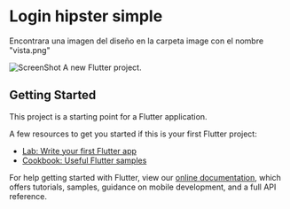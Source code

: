 # Login hipster simple
Encontrara una imagen del diseño en la carpeta image con el nombre "vista.png"

![ScreenShot](https://raw.github.com/Gamas-G/Login_FlutterDesign/master/image/vista.png)
A new Flutter project.

## Getting Started

This project is a starting point for a Flutter application.

A few resources to get you started if this is your first Flutter project:

- [Lab: Write your first Flutter app](https://flutter.dev/docs/get-started/codelab)
- [Cookbook: Useful Flutter samples](https://flutter.dev/docs/cookbook)

For help getting started with Flutter, view our
[online documentation](https://flutter.dev/docs), which offers tutorials,
samples, guidance on mobile development, and a full API reference.

